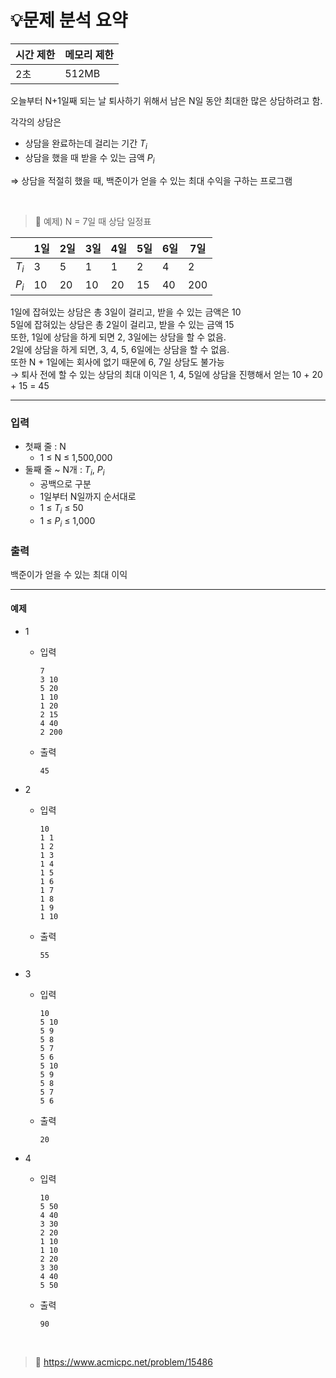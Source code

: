 # 💡**문제 분석 요약**

| 시간 제한 | 메모리 제한 |
| --- | --- |
| 2초 | 512MB |

오늘부터 N+1일째 되는 날 퇴사하기 위해서 남은 N일 동안 최대한 많은 상담하려고 함. 

각각의 상담은

- 상담을 완료하는데 걸리는 기간 $T_i$
- 상담을 했을 때 받을 수 있는 금액 $P_i$

⇒ 상담을 적절히 했을 때, 백준이가 얻을 수 있는 최대 수익을 구하는 프로그램

<br>


> 🔖 예제) N = 7일 때 상담 일정표
> 
|  | 1일 | 2일 | 3일 | 4일 | 5일 | 6일 | 7일 |
| --- | --- | --- | --- | --- | --- | --- | --- |
| $T_i$ | 3 | 5 | 1  | 1 | 2 | 4 | 2 |
| $P_i$ | 10 | 20 | 10 | 20 | 15 | 40 | 200 |

1일에 잡혀있는 상담은 총 3일이 걸리고, 받을 수 있는 금액은 10 <br>
5일에 잡혀있는 상담은 총 2일이 걸리고, 받을 수 있는 금액 15 <br>
또한, 1일에 상담을 하게 되면 2, 3일에는 상담을 할 수 없음. <br>
2일에 상담을 하게 되면, 3, 4, 5, 6일에는 상담을 할 수 없음. <br>
또한 N + 1일에는 회사에 없기 때문에 6, 7일 상담도 불가능 <br>
→ 퇴사 전에 할 수 있는 상담의 최대 이익은 1, 4, 5일에 상담을 진행해서 얻는 10 + 20 + 15 = 45


---

### 입력

- 첫째 줄 : N
    - 1 ≤ N ≤ 1,500,000
- 둘째 줄 ~ N개 : $T_i$, $P_i$
    - 공백으로 구분
    - 1일부터 N일까지 순서대로
    - 1 ≤ $T_i$ ≤ 50
    - 1 ≤ $P_i$ ≤ 1,000

### 출력

백준이가 얻을 수 있는 최대 이익

---

#### **예제**
- 1
    - 입력
        
        ```
        7
        3 10
        5 20
        1 10
        1 20
        2 15
        4 40
        2 200
        ```
        
    - 출력
        
        ```
        45
        ```
        
- 2
    - 입력
        
        ```
        10
        1 1
        1 2
        1 3
        1 4
        1 5
        1 6
        1 7
        1 8
        1 9
        1 10
        ```
        
    - 출력
        
        ```
        55
        ```
        
- 3
    - 입력
        
        ```
        10
        5 10
        5 9
        5 8
        5 7
        5 6
        5 10
        5 9
        5 8
        5 7
        5 6
        ```
        
    - 출력
        
        ```
        20
        ```
        
- 4
    - 입력
        
        ```
        10
        5 50
        4 40
        3 30
        2 20
        1 10
        1 10
        2 20
        3 30
        4 40
        5 50
        ```
        
    - 출력
        
        ```
        90
        ```
            

<br>

> 📎 https://www.acmicpc.net/problem/15486
